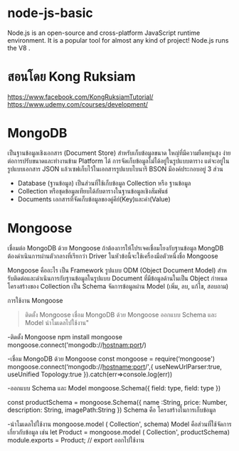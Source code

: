 # node-js-basic

Node.js is an open-source and cross-platform JavaScript runtime environment. It is a popular tool for almost any kind of project! Node.js runs the V8 .

# สอนโดย Kong Ruksiam

https://www.facebook.com/KongRuksiamTutorial/
https://www.udemy.com/courses/development/

# MongoDB

เป็นฐานข้อมูลเชิงเอกสาร (Document Store) สําหรับเก็บข้อมูลขนาด ใหญ่ที่มีความยืดหยุ่นสูง ง่ายต่อการปรับขนาดและทํางานข้าม Platform ได้ การจัดเก็บข้อมูลไม่ได้อยู่ในรูปแบบตาราง แต่จะอยู่ในรูปแบบเอกสาร JSON แล้วเซฟเก็บไว้ในเอกสารรูปแบบไบนารี BSON
มีองค์ประกอบอยู่ 3 ส่วน

- Database (ฐานข้อมูล) เป็นส่วนที่ใช้เก็บข้อมูล Collection หรือ ฐานข้อมูล
- Collection หรือชุดข้อมูลเทียบได้กับตารางในฐานข้อมูลเชิงสัมพันธ์
- Documents เอกสารที่จัดเก็บข้อมูลของคู่คีย์(Key)และค่า(Value)

# Mongoose

เชื่อมต่อ MongoDB ด้วย Mongoose
ถ้าต้องการให้โปรเจคเชื่อมโยงกับฐานข้อมูล MongDB ต้องดำเนินการผ่านตัวกลางที่เรียกว่า Driver ในหัวข้อนี้จะใช้เครื่องมือตัวหนึ่งชื่อ Mongoose

Mongoose คืออะไร
เป็น Framework รูปแบบ ODM (Object Document Model)
สําหรับติดต่อและดําเนินการกับฐานข้อมูลในรูปแบบ Document ที่มีข้อมูลด้านในเป็น Object
กําหนดโครงสร้างของ Collection เป็น Schema จัดการข้อมูลผ่าน Model (เพิ่ม, ลบ, แก้ไข, สอบถาม)

การใช้งาน Mongoose

> ติดตั้ง Mongoose
> เชื่อม MongoDB ด้วย Mongoose
> ออกแบบ Schema และ Model
> นำโมเดลไปใช้งาน"

-ติดตั้ง Mongoose
npm install mongoose
mongoose.connect('mongodb://<hostnam:port>/<database>)

-เชื่อม MongoDB ด้วย Mongoose
const mongoose = require(‘mongoose')
mongoose.connect(‘mongodb://<hostname:port>/<database>',{
useNewUrlParser:true,
useUnified Topology:true
}).catch(err=>console.log(err))

-ออกแบบ Schema และ Model
mongoose.Schema({
field: type,
field: type
})

const productSchema = mongoose.Schema({
name :String,
price: Number,
description: String,
imagePath:String
})
Schema คือ โครงสร้างในการเก็บข้อมูล

-นำโมเดลไปใช้งาน
mongoose.model ( Collection', schema)
Model คือส่วนที่ใช้จัดการเกี่ยวกับข้อมูล เช่น
let Product = mongoose.model ( Collection', productSchema)
module.exports = Product; // export ออกไปใช้งาน
